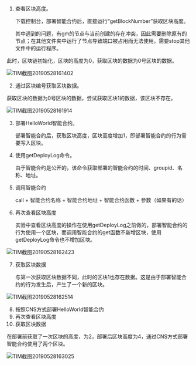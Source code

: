 1. 查看区块高度。

   下载控制台，部署智能合约后，直接运行“getBlockNumber”获取区块高度。

   其中遇到的问题，有gm的节点与当前创建的存在冲突，因此需要删除原有的节点；在其他文件夹中运行了节点导致端口被占用而无法使用，需要stop其他文件中的运行程序。



​		此时，区块链初始化，区块的高度为0，获取区块的数据为0号区块的数据。

![TIM截图20190528161402](C:\Users\17941\Desktop\TIM截图20190528161402.jpg)



2. 通过区块编号获取区块数据。



​		获取区块的数据为0号区块的数据，尝试获取区块1的数据，该区块不存在。

![TIM截图20190528161914](C:\Users\17941\Desktop\TIM截图20190528161914.jpg)



3. 部署HelloWorld智能合约。

   部署智能合约后，获取区块高度，区块高度增加1，即部署智能合约的行为需要写入区块。

4. 使用getDeployLog命令。

   由于智能合约是公开的，该命令获取部署的智能合约的时间、groupid、名称、地址。

5. 调用智能合约

   call + 智能合约名称 + 智能合约地址 + 智能合约函数 + 参数（如果有的话）

6. 再次查看区块高度

   实验中查看区块高度的操作在使用getDeployLog之前做的，部署智能合约的行为使用一个区块，而调用智能合约的get函数不新增区块，使用getDeployLog命令也不增加区块。

![TIM截图20190528162423](C:\Users\17941\Desktop\TIM截图20190528162423.jpg)



7. 获取区块数据

   与第一次获取区块数据不同，此时的区块1也存在数据。这是由于部署智能合约的行为发生后，产生了一个新的区块。

![TIM截图20190528162514](C:\Users\17941\Desktop\TIM截图20190528162514.jpg)



8. 按照CNS方式部署HelloWorld智能合约
9. 再次查看区块高度
10. 获取区块数据

​		在部署前获取了一次区块的高度，为2，部署后区块高度为4，通过CNS方式部署智能合约使用了两个区块。

![TIM截图20190528163025](C:\Users\17941\Desktop\TIM截图20190528163025.jpg)